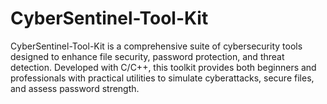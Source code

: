 # CyberSentinel-Tool-Kit
CyberSentinel-Tool-Kit is a comprehensive suite of cybersecurity tools designed to enhance file security, password protection, and threat detection. Developed with C/C++, this toolkit provides both beginners and professionals with practical utilities to simulate cyberattacks, secure files, and assess password strength.
